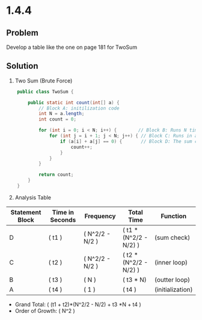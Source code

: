 # 1.4.4

## Problem

Develop a table like the one on page 181 for TwoSum

## Solution

1. Two Sum (Brute Force)

```java
    public class TwoSum {

        public static int count(int[] a) {
            // Block A: initilization code
            int N = a.length;
            int count = 0;

            for (int i = 0; i < N; i++) {        // Block B: Runs N times
                for (int j = i + 1; j < N; j++) { // Block C: Runs in a nested loop
                    if (a[i] + a[j] == 0) {       // Block D: The sum check
                        count++;
                    }
                }
            }

            return count;
        }
    }

```

2. Analysis Table

| Statement Block | Time in Seconds | Frequency         | Total Time                | Function         |
| --------------- | --------------- | ----------------- | ------------------------- | ---------------- |
| D               | \( t1 \)        | \( N^2/2 - N/2 \) | \( t1 \*(N^2/2 - N/2) \)  | (sum check)      |
| C               | \( t2 \)        | \( N^2/2 - N/2 \) | \( t2 \* (N^2/2 - N/2) \) | (inner loop)     |
| B               | \( t3 \)        | \( N \)           | \( t3 \* N\)              | (outter loop)    |
| A               | \( t4 \)        | \( 1 \)           | \( t4 \)                  | (initialization) |

- Grand Total: \( (t1 + t2)\*(N^2/2 - N/2) + t3 \*N + t4 \)
- Order of Growth: \( N^2 \)
